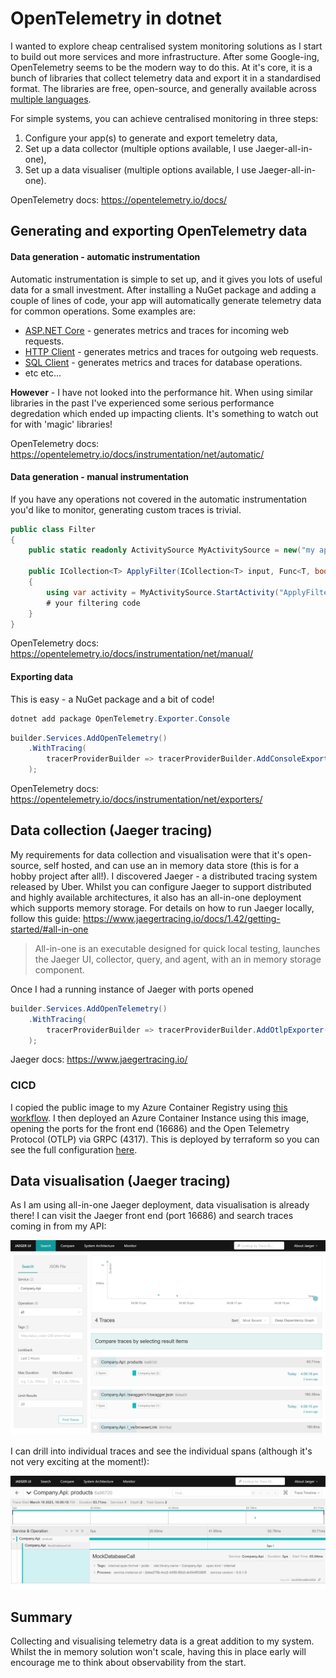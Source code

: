 # OpenTelemetry in dotnet

I wanted to explore cheap centralised system monitoring solutions as I start to build out more services and more infrastructure. After some Google-ing, OpenTelemetry seems to be the modern way to do this. At it's core, it is a bunch of libraries that collect telemetry data and export it in a standardised format. The libraries are free, open-source, and generally available across [multiple languages](https://opentelemetry.io/docs/instrumentation/).

For simple systems, you can achieve centralised monitoring in three steps:
1. Configure your app(s) to generate and export temeletry data,
2. Set up a data collector (multiple options available, I use Jaeger-all-in-one),
3. Set up a data visualiser (multiple options available, I use Jaeger-all-in-one).

OpenTelemetry docs: https://opentelemetry.io/docs/

## Generating and exporting OpenTelemetry data

#### Data generation - automatic instrumentation

Automatic instrumentation is simple to set up, and it gives you lots of useful data for a small investment. After installing a NuGet package and adding a couple of lines of code, your app will automatically generate telemetry data for common operations. Some examples are:
* [ASP.NET Core](https://github.com/open-telemetry/opentelemetry-dotnet/blob/main/src/OpenTelemetry.Instrumentation.AspNetCore/README.md) - generates metrics and traces for incoming web requests.
* [HTTP Client](https://github.com/open-telemetry/opentelemetry-dotnet/blob/main/src/OpenTelemetry.Instrumentation.Http/README.md) - generates metrics and traces for outgoing web requests.
* [SQL Client](https://github.com/open-telemetry/opentelemetry-dotnet/blob/main/src/OpenTelemetry.Instrumentation.SqlClient/README.md) - generates metrics and traces for database operations.
* etc etc...

**However** - I have not looked into the performance hit. When using similar libraries in the past I've experienced some serious performance degredation which ended up impacting clients. It's something to watch out for with 'magic' libraries!

OpenTelemetry docs: https://opentelemetry.io/docs/instrumentation/net/automatic/

#### Data generation - manual instrumentation

If you have any operations not covered in the automatic instrumentation you'd like to monitor, generating custom traces is trivial.  

```cs
public class Filter
{
    public static readonly ActivitySource MyActivitySource = new("my app");

    public ICollection<T> ApplyFilter(ICollection<T> input, Func<T, bool> filter)
    {
        using var activity = MyActivitySource.StartActivity("ApplyFilter");
        # your filtering code
    }
}
```

OpenTelemetry docs: https://opentelemetry.io/docs/instrumentation/net/manual/

#### Exporting data

This is easy - a NuGet package and a bit of code!

```powershell
dotnet add package OpenTelemetry.Exporter.Console
```

```csharp
builder.Services.AddOpenTelemetry()
    .WithTracing(
        tracerProviderBuilder => tracerProviderBuilder.AddConsoleExporter()
    );
```

OpenTelemetry docs: https://opentelemetry.io/docs/instrumentation/net/exporters/

## Data collection (Jaeger tracing)

My requirements for data collection and visualisation were that it's open-source, self hosted, and can use an in memory data store (this is for a hobby project after all!). I discovered Jaeger - a distributed tracing system released by Uber. Whilst you can configure Jaeger to support distributed and highly available architectures, it also has an all-in-one deployment which supports memory storage. For details on how to run Jaeger locally, follow this guide: https://www.jaegertracing.io/docs/1.42/getting-started/#all-in-one

> All-in-one is an executable designed for quick local testing, launches the Jaeger UI, collector, query, and agent, with an in memory storage component.

Once I had a running instance of Jaeger with ports opened 

```csharp
builder.Services.AddOpenTelemetry()
    .WithTracing(
        tracerProviderBuilder => tracerProviderBuilder.AddOtlpExporter(opt => opt.Endpoint = "http://<ip_address>:4317")
    );
```

Jaeger docs: https://www.jaegertracing.io/

### CICD

I copied the public image to my Azure Container Registry using [this workflow](../../.github/workflows/shared-image-import.yml). I then deployed an Azure Container Instance using this image, opening the ports for the front end (16686) and the Open Telemetry Protocol (OTLP) via GRPC (4317). This is deployed by terraform so you can see the full configuration [here](../../terraform/instance/container_instances.tf).

## Data visualisation (Jaeger tracing)

As I am using all-in-one Jaeger deployment, data visualisation is already there! I can visit the Jaeger front end (port 16686) and search traces coming in from my API:

![Jaeger search UI](Jeager-search.png)

I can drill into individual traces and see the individual spans (although it's not very exciting at the moment!):

![Jaeger trace details](Jeager-trace.png)

## Summary

Collecting and visualising telemetry data is a great addition to my system. Whilst the in memory solution won't scale, having this in place early will encourage me to think about observability from the start.
